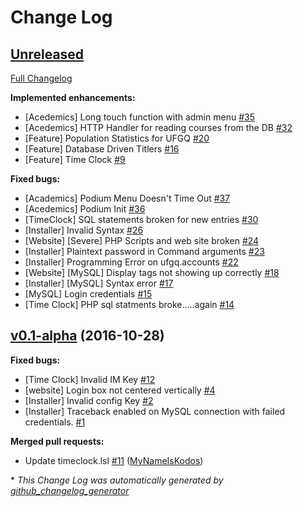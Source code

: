 # Change Log

## [Unreleased](https://github.com/CollectiveIndustries/UFGQ/tree/HEAD)

[Full Changelog](https://github.com/CollectiveIndustries/UFGQ/compare/v0.1-alpha...HEAD)

**Implemented enhancements:**

- \[Acedemics\] Long touch function with admin menu [\#35](https://github.com/CollectiveIndustries/UFGQ/issues/35)
- \[Acedemics\] HTTP Handler for reading courses from the DB [\#32](https://github.com/CollectiveIndustries/UFGQ/issues/32)
- \[Feature\] Population Statistics for UFGQ [\#20](https://github.com/CollectiveIndustries/UFGQ/issues/20)
- \[Feature\] Database Driven Titlers [\#16](https://github.com/CollectiveIndustries/UFGQ/issues/16)
- \[Feature\] Time Clock [\#9](https://github.com/CollectiveIndustries/UFGQ/issues/9)

**Fixed bugs:**

- \[Academics\] Podium Menu Doesn't Time Out [\#37](https://github.com/CollectiveIndustries/UFGQ/issues/37)
- \[Acedemics\] Podium Init [\#36](https://github.com/CollectiveIndustries/UFGQ/issues/36)
- \[TimeClock\] SQL statements broken for new entries [\#30](https://github.com/CollectiveIndustries/UFGQ/issues/30)
- \[Installer\] Invalid Syntax [\#26](https://github.com/CollectiveIndustries/UFGQ/issues/26)
- \[Website\] \[Severe\] PHP Scripts and web site broken [\#24](https://github.com/CollectiveIndustries/UFGQ/issues/24)
- \[Installer\] Plaintext password in Command arguments [\#23](https://github.com/CollectiveIndustries/UFGQ/issues/23)
- \[Installer\] Programming Error on ufgq.accounts [\#22](https://github.com/CollectiveIndustries/UFGQ/issues/22)
- \[Website\] \[MySQL\] Display tags not showing up correctly [\#18](https://github.com/CollectiveIndustries/UFGQ/issues/18)
- \[Installer\] \[MySQL\] Syntax error [\#17](https://github.com/CollectiveIndustries/UFGQ/issues/17)
- \[MySQL\] Login credentials [\#15](https://github.com/CollectiveIndustries/UFGQ/issues/15)
- \[Time Clock\] PHP sql statments broke.....again [\#14](https://github.com/CollectiveIndustries/UFGQ/issues/14)

## [v0.1-alpha](https://github.com/CollectiveIndustries/UFGQ/tree/v0.1-alpha) (2016-10-28)
**Fixed bugs:**

- \[Time Clock\] Invalid IM Key [\#12](https://github.com/CollectiveIndustries/UFGQ/issues/12)
- \[website\] Login box not centered vertically [\#4](https://github.com/CollectiveIndustries/UFGQ/issues/4)
- \[Installer\] Invalid config Key [\#2](https://github.com/CollectiveIndustries/UFGQ/issues/2)
- \[Installer\] Traceback enabled on MySQL connection with failed credentials. [\#1](https://github.com/CollectiveIndustries/UFGQ/issues/1)

**Merged pull requests:**

- Update timeclock.lsl [\#11](https://github.com/CollectiveIndustries/UFGQ/pull/11) ([MyNameIsKodos](https://github.com/MyNameIsKodos))



\* *This Change Log was automatically generated by [github_changelog_generator](https://github.com/skywinder/Github-Changelog-Generator)*